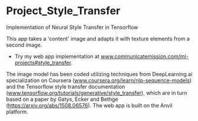 # Project_Style_Transfer
Implementation of Neural Style Transfer in Tensorflow

This app takes a 'content' image and adapts it with texture elements from a second image.

- Try my web app implementation at www.communicatemission.com/ml-projects#style_transfer.

The image model has been coded utilizing techniques from DeepLearning.ai specialization on Coursera (www.coursera.org/learn/nlp-sequence-models) and the Tensorflow style transfer documentation (www.tensorflow.org/tutorials/generative/style_transfer), which are in turn based on a paper by Gatys, Ecker and Bethge (https://arxiv.org/abs/1508.06576). The web app is built on the Anvil platform.

